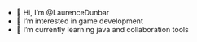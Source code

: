 - 👋 Hi, I’m @LaurenceDunbar
- 👀 I’m interested in game development
- 🌱 I’m currently learning java and collaboration tools

<!---
LaurenceDunbar/LaurenceDunbar is a ✨ special ✨ repository because its `README.md` (this file) appears on your GitHub profile.
You can click the Preview link to take a look at your changes.
--->
